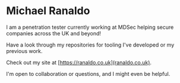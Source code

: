 # Michael Ranaldo

I am a penetration tester currently working at MDSec helping secure companies across the UK and beyond!

Have a look through my repositories for tooling I've developed or my previous work.

Check out my site at [https://ranaldo.co.uk](ranaldo.co.uk).

I'm open to collaboration or questions, and I might even be helpful.
